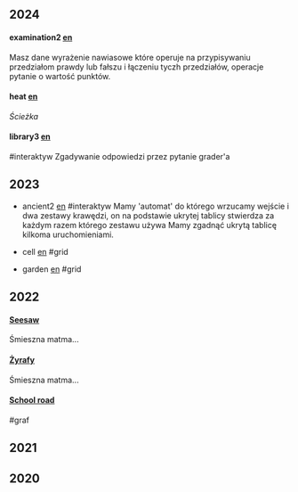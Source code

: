 ## 2024
#### examination2 [en](https://s3-ap-northeast-1.amazonaws.com/data.cms.ioi-jp.org/open-2024/examination2/2024-open-examination2-statement-en.pdf)
Masz dane wyrażenie nawiasowe które operuje na przypisywaniu przedziałom prawdy lub fałszu i łączeniu tyczh przedziałów, operacje pytanie o wartość punktów.
#### heat [en](https://s3-ap-northeast-1.amazonaws.com/data.cms.ioi-jp.org/open-2024/heat/2024-open-heat-statement-en.pdf) 
*Ścieżka*

#### library3 [en](https://s3-ap-northeast-1.amazonaws.com/data.cms.ioi-jp.org/open-2024/library3/2024-open-library3-statement-en.pdf)
#interaktyw
Zgadywanie odpowiedzi przez pytanie grader'a

## 2023
- ancient2 [en](https://s3-ap-northeast-1.amazonaws.com/data.cms.ioi-jp.org/open-2023/ancient2/2023-open-ancient2-statement-en.pdf) 
#interaktyw 
Mamy 'automat' do którego wrzucamy wejście i dwa zestawy krawędzi, on na podstawie ukrytej tablicy stwierdza za każdym razem którego zestawu używa
Mamy zgadnąć ukrytą tablicę kilkoma uruchomieniami.

- cell [en](https://s3-ap-northeast-1.amazonaws.com/data.cms.ioi-jp.org/open-2023/cell/2023-open-cell-statement-en.pdf) 
#grid
- garden [en](https://s3-ap-northeast-1.amazonaws.com/data.cms.ioi-jp.org/open-2023/garden/2023-open-garden-statement-en.pdf) 
#grid

## 2022
#### [Seesaw](https://s3-ap-northeast-1.amazonaws.com/data.cms.ioi-jp.org/open-2022/seesaw/2022-open-seesaw-statement-en.pdf)
Śmieszna matma...
#### [Żyrafy](https://s3-ap-northeast-1.amazonaws.com/data.cms.ioi-jp.org/open-2022/giraffes/2022-open-giraffes-statement-en.pdf)
Śmieszna matma...

#### [School road](https://s3-ap-northeast-1.amazonaws.com/data.cms.ioi-jp.org/open-2022/school_road/2022-open-school_road-statement-en.pdf)
#graf

## 2021

## 2020
